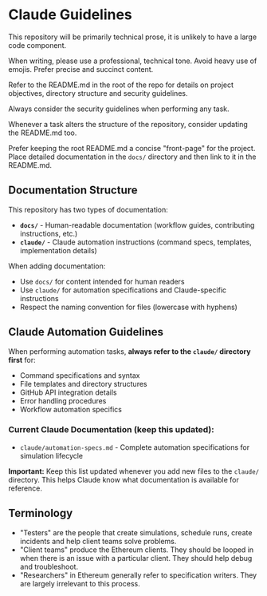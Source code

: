 # Claude Guidelines

This repository will be primarily technical prose, it is unlikely to have a large code component.

When writing, please use a professional, technical tone. Avoid heavy use of emojis. Prefer precise and succinct content.

Refer to the README.md in the root of the repo for details on project objectives, directory structure and security guidelines.

Always consider the security guidelines when performing any task.

Whenever a task alters the structure of the repository, consider updating the README.md too.

Prefer keeping the root README.md a concise "front-page" for the project. Place detailed documentation in the `docs/` directory and then link to it in the README.md.

## Documentation Structure

This repository has two types of documentation:

- **`docs/`** - Human-readable documentation (workflow guides, contributing instructions, etc.)
- **`claude/`** - Claude automation instructions (command specs, templates, implementation details)

When adding documentation:
- Use `docs/` for content intended for human readers
- Use `claude/` for automation specifications and Claude-specific instructions
- Respect the naming convention for files (lowercase with hyphens)

## Claude Automation Guidelines

When performing automation tasks, **always refer to the `claude/` directory first** for:

- Command specifications and syntax
- File templates and directory structures  
- GitHub API integration details
- Error handling procedures
- Workflow automation specifics

### Current Claude Documentation (keep this updated):
- `claude/automation-specs.md` - Complete automation specifications for simulation lifecycle

**Important:** Keep this list updated whenever you add new files to the `claude/` directory. This helps Claude know what documentation is available for reference.

## Terminology

- "Testers" are the people that create simulations, schedule runs, create incidents and help client teams solve problems.
- "Client teams" produce the Ethereum clients. They should be looped in when there is an issue with a particular client. They should help debug and troubleshoot.
- "Researchers" in Ethereum generally refer to specification writers. They are largely irrelevant to this process.